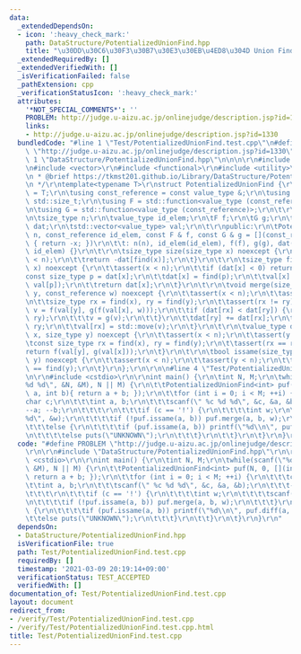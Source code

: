 ```yaml
---
data:
  _extendedDependsOn:
  - icon: ':heavy_check_mark:'
    path: DataStructure/PotentializedUnionFind.hpp
    title: "\u30DD\u30C6\u30F3\u30B7\u30E3\u30EB\u4ED8\u304D Union Find"
  _extendedRequiredBy: []
  _extendedVerifiedWith: []
  _isVerificationFailed: false
  _pathExtension: cpp
  _verificationStatusIcon: ':heavy_check_mark:'
  attributes:
    '*NOT_SPECIAL_COMMENTS*': ''
    PROBLEM: http://judge.u-aizu.ac.jp/onlinejudge/description.jsp?id=1330
    links:
    - http://judge.u-aizu.ac.jp/onlinejudge/description.jsp?id=1330
  bundledCode: "#line 1 \"Test/PotentializedUnionFind.test.cpp\"\n#define PROBLEM\
    \ \"http://judge.u-aizu.ac.jp/onlinejudge/description.jsp?id=1330\"\r\n\r\n#line\
    \ 1 \"DataStructure/PotentializedUnionFind.hpp\"\n\n\n\r\n#include <cassert>\r\
    \n#include <vector>\r\n#include <functional>\r\n#include <utility>\r\n\r\n/**\r\
    \n * @brief https://tkmst201.github.io/Library/DataStructure/PotentializedUnionFind.hpp\r\
    \n */\r\ntemplate<typename T>\r\nstruct PotentializedUnionFind {\r\n\tusing value_type\
    \ = T;\r\n\tusing const_reference = const value_type &;\r\n\tusing size_type =\
    \ std::size_t;\r\n\tusing F = std::function<value_type (const_reference, const_reference)>;\r\
    \n\tusing G = std::function<value_type (const_reference)>;\r\n\t\r\nprivate:\r\
    \n\tsize_type n;\r\n\tvalue_type id_elem;\r\n\tF f;\r\n\tG g;\r\n\tstd::vector<int>\
    \ dat;\r\n\tstd::vector<value_type> val;\r\n\t\r\npublic:\r\n\tPotentializedUnionFind(size_type\
    \ n, const_reference id_elem, const F & f, const G & g = [](const_reference x)\
    \ { return -x; })\r\n\t\t: n(n), id_elem(id_elem), f(f), g(g), dat(n, -1), val(n,\
    \ id_elem) {}\r\n\t\r\n\tsize_type size(size_type x) noexcept {\r\n\t\tassert(x\
    \ < n);\r\n\t\treturn -dat[find(x)];\r\n\t}\r\n\t\r\n\tsize_type find(size_type\
    \ x) noexcept {\r\n\t\tassert(x < n);\r\n\t\tif (dat[x] < 0) return x;\r\n\t\t\
    const size_type p = dat[x];\r\n\t\tdat[x] = find(p);\r\n\t\tval[x] = f(val[x],\
    \ val[p]);\r\n\t\treturn dat[x];\r\n\t}\r\n\t\r\n\tvoid merge(size_type x, size_type\
    \ y, const_reference w) noexcept {\r\n\t\tassert(x < n);\r\n\t\tassert(y < n);\r\
    \n\t\tsize_type rx = find(x), ry = find(y);\r\n\t\tassert(rx != ry);\r\n\t\tvalue_type\
    \ v = f(val[y], g(f(val[x], w)));\r\n\t\tif (dat[rx] < dat[ry]) {\r\n\t\t\tstd::swap(rx,\
    \ ry);\r\n\t\t\tv = g(v);\r\n\t\t}\r\n\t\tdat[ry] += dat[rx];\r\n\t\tdat[rx] =\
    \ ry;\r\n\t\tval[rx] = std::move(v);\r\n\t}\r\n\t\r\n\tvalue_type diff(size_type\
    \ x, size_type y) noexcept {\r\n\t\tassert(x < n);\r\n\t\tassert(y < n);\r\n\t\
    \tconst size_type rx = find(x), ry = find(y);\r\n\t\tassert(rx == ry);\r\n\t\t\
    return f(val[y], g(val[x]));\r\n\t}\r\n\t\r\n\tbool issame(size_type x, size_type\
    \ y) noexcept {\r\n\t\tassert(x < n);\r\n\t\tassert(y < n);\r\n\t\treturn find(x)\
    \ == find(y);\r\n\t}\r\n};\r\n\r\n\n#line 4 \"Test/PotentializedUnionFind.test.cpp\"\
    \n\r\n#include <cstdio>\r\n\r\nint main() {\r\n\tint N, M;\r\n\twhile(scanf(\"\
    %d %d\", &N, &M), N || M) {\r\n\t\tPotentializedUnionFind<int> puf(N, 0, [](int\
    \ a, int b){ return a + b; });\r\n\t\tfor (int i = 0; i < M; ++i) {\r\n\t\t\t\
    char c;\r\n\t\t\tint a, b;\r\n\t\t\tscanf(\" %c %d %d\", &c, &a, &b);\r\n\t\t\t\
    --a; --b;\r\n\t\t\t\r\n\t\t\tif (c == '!') {\r\n\t\t\t\tint w;\r\n\t\t\t\tscanf(\"\
    %d\", &w);\r\n\t\t\t\tif (!puf.issame(a, b)) puf.merge(a, b, w);\r\n\t\t\t}\r\n\
    \t\t\telse {\r\n\t\t\t\tif (puf.issame(a, b)) printf(\"%d\\n\", puf.diff(a, b));\r\
    \n\t\t\t\telse puts(\"UNKNOWN\");\r\n\t\t\t}\r\n\t\t}\r\n\t}\r\n}\r\n"
  code: "#define PROBLEM \"http://judge.u-aizu.ac.jp/onlinejudge/description.jsp?id=1330\"\
    \r\n\r\n#include \"DataStructure/PotentializedUnionFind.hpp\"\r\n\r\n#include\
    \ <cstdio>\r\n\r\nint main() {\r\n\tint N, M;\r\n\twhile(scanf(\"%d %d\", &N,\
    \ &M), N || M) {\r\n\t\tPotentializedUnionFind<int> puf(N, 0, [](int a, int b){\
    \ return a + b; });\r\n\t\tfor (int i = 0; i < M; ++i) {\r\n\t\t\tchar c;\r\n\t\
    \t\tint a, b;\r\n\t\t\tscanf(\" %c %d %d\", &c, &a, &b);\r\n\t\t\t--a; --b;\r\n\
    \t\t\t\r\n\t\t\tif (c == '!') {\r\n\t\t\t\tint w;\r\n\t\t\t\tscanf(\"%d\", &w);\r\
    \n\t\t\t\tif (!puf.issame(a, b)) puf.merge(a, b, w);\r\n\t\t\t}\r\n\t\t\telse\
    \ {\r\n\t\t\t\tif (puf.issame(a, b)) printf(\"%d\\n\", puf.diff(a, b));\r\n\t\t\
    \t\telse puts(\"UNKNOWN\");\r\n\t\t\t}\r\n\t\t}\r\n\t}\r\n}\r\n"
  dependsOn:
  - DataStructure/PotentializedUnionFind.hpp
  isVerificationFile: true
  path: Test/PotentializedUnionFind.test.cpp
  requiredBy: []
  timestamp: '2021-03-09 20:19:14+09:00'
  verificationStatus: TEST_ACCEPTED
  verifiedWith: []
documentation_of: Test/PotentializedUnionFind.test.cpp
layout: document
redirect_from:
- /verify/Test/PotentializedUnionFind.test.cpp
- /verify/Test/PotentializedUnionFind.test.cpp.html
title: Test/PotentializedUnionFind.test.cpp
---
```

